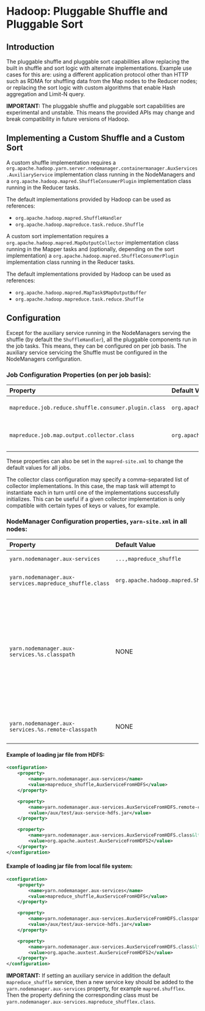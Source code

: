 <!---
  Licensed under the Apache License, Version 2.0 (the "License");
  you may not use this file except in compliance with the License.
  You may obtain a copy of the License at

   http://www.apache.org/licenses/LICENSE-2.0

  Unless required by applicable law or agreed to in writing, software
  distributed under the License is distributed on an "AS IS" BASIS,
  WITHOUT WARRANTIES OR CONDITIONS OF ANY KIND, either express or implied.
  See the License for the specific language governing permissions and
  limitations under the License. See accompanying LICENSE file.
-->

Hadoop: Pluggable Shuffle and Pluggable Sort
============================================

<!-- MACRO{toc|fromDepth=0|toDepth=3} -->

Introduction
------------

The pluggable shuffle and pluggable sort capabilities allow replacing the built in shuffle and sort logic with alternate implementations. Example use cases for this are: using a different application protocol other than HTTP such as RDMA for shuffling data from the Map nodes to the Reducer nodes; or replacing the sort logic with custom algorithms that enable Hash aggregation and Limit-N query.

**IMPORTANT:** The pluggable shuffle and pluggable sort capabilities are experimental and unstable. This means the provided APIs may change and break compatibility in future versions of Hadoop.

Implementing a Custom Shuffle and a Custom Sort
-----------------------------------------------

A custom shuffle implementation requires a
`org.apache.hadoop.yarn.server.nodemanager.containermanager.AuxServices.AuxiliaryService`
implementation class running in the NodeManagers and a
`org.apache.hadoop.mapred.ShuffleConsumerPlugin`
implementation class running in the Reducer tasks.

The default implementations provided by Hadoop can be used as references:

* `org.apache.hadoop.mapred.ShuffleHandler`
* `org.apache.hadoop.mapreduce.task.reduce.Shuffle`

A custom sort implementation requires a `org.apache.hadoop.mapred.MapOutputCollector` implementation class running in the Mapper tasks and (optionally, depending on the sort implementation) a `org.apache.hadoop.mapred.ShuffleConsumerPlugin` implementation class running in the Reducer tasks.

The default implementations provided by Hadoop can be used as references:

* `org.apache.hadoop.mapred.MapTask$MapOutputBuffer`
* `org.apache.hadoop.mapreduce.task.reduce.Shuffle`

Configuration
-------------

Except for the auxiliary service running in the NodeManagers serving the shuffle (by default the `ShuffleHandler`), all the pluggable components run in the job tasks. This means, they can be configured on per job basis. The auxiliary service servicing the Shuffle must be configured in the NodeManagers configuration.

### Job Configuration Properties (on per job basis):

| **Property** | **Default Value** | **Explanation** |
|:---- |:---- |:---- |
| `mapreduce.job.reduce.shuffle.consumer.plugin.class` | `org.apache.hadoop.mapreduce.task.reduce.Shuffle` | The `ShuffleConsumerPlugin` implementation to use |
| `mapreduce.job.map.output.collector.class` | `org.apache.hadoop.mapred.MapTask$MapOutputBuffer` | The `MapOutputCollector` implementation(s) to use |

These properties can also be set in the `mapred-site.xml` to change the default values for all jobs.

The collector class configuration may specify a comma-separated list of collector implementations. In this case, the map task will attempt to instantiate each in turn until one of the implementations successfully initializes. This can be useful if a given collector implementation is only compatible with certain types of keys or values, for example.

### NodeManager Configuration properties, `yarn-site.xml` in all nodes:

| **Property** | **Default Value** | **Explanation** |
|:---- |:---- |:---- |
| `yarn.nodemanager.aux-services` | `...,mapreduce_shuffle` | The auxiliary service name |
| `yarn.nodemanager.aux-services.mapreduce_shuffle.class` | `org.apache.hadoop.mapred.ShuffleHandler` | The auxiliary service class to use |
| `yarn.nodemanager.aux-services.%s.classpath` | NONE | local directory which includes the related jar file as well as all the dependencies’ jar file. We could specify the single jar file or use /dep/* to load all jars under the dep directory. |
| `yarn.nodemanager.aux-services.%s.remote-classpath` | NONE | The remote absolute or relative path to jar file |

#### Example of loading jar file from HDFS:

```xml
<configuration>
    <property>
        <name>yarn.nodemanager.aux-services</name>
        <value>mapreduce_shuffle,AuxServiceFromHDFS</value>
    </property>

    <property>
        <name>yarn.nodemanager.aux-services.AuxServiceFromHDFS.remote-classpath</name>
        <value>/aux/test/aux-service-hdfs.jar</value>
    </property>

    <property>
        <name>yarn.nodemanager.aux-services.AuxServiceFromHDFS.class&lt;/name>
        <value>org.apache.auxtest.AuxServiceFromHDFS2</value>
    </property>
</configuration>
```

#### Example of loading jar file from local file system:

```xml
<configuration>
    <property>
        <name>yarn.nodemanager.aux-services</name>
        <value>mapreduce_shuffle,AuxServiceFromHDFS</value>
    </property>

    <property>
        <name>yarn.nodemanager.aux-services.AuxServiceFromHDFS.classpath</name>
        <value>/aux/test/aux-service-hdfs.jar</value>
    </property>

    <property>
        <name>yarn.nodemanager.aux-services.AuxServiceFromHDFS.class&lt;/name>
        <value>org.apache.auxtest.AuxServiceFromHDFS2</value>
    </property>
</configuration>
```

**IMPORTANT:** If setting an auxiliary service in addition the default
`mapreduce_shuffle` service, then a new service key should be added to the
`yarn.nodemanager.aux-services` property, for example `mapred.shufflex`.
Then the property defining the corresponding class must be
`yarn.nodemanager.aux-services.mapreduce_shufflex.class`.
